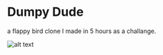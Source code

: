# Dumpy Dude

a flappy bird clone I made in 5 hours as a challange.

![alt text](https://i.imgur.com/eF1XzMA.png)
